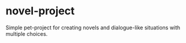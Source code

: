 # novel-project
Simple pet-project for creating novels and dialogue-like situations with multiple choices.
